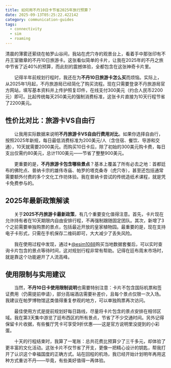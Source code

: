 ```yaml
---
title: 如何用不丹10日卡节省2025年旅行预算？
date: 2025-09-13T05:25:22.422142
category: communication-guides
tags:
  - connectivity
  - sim
  - roaming
---
```


清晨的薄雾还萦绕在帕罗山谷间，我站在虎穴寺的观景台上，看着手中那张印有不丹王室徽章的不丹10日旅游卡。这张看似简单的卡片，让我在2025年的不丹之旅中节省了近40%的预算，而此刻的震撼体验，全都包含在这张神奇卡片里。

　　记得半年前规划行程时，我还在为**不丹10日旅游卡怎么买**而烦恼。实际上，从2025年1月起，不丹旅游局已经简化了购买流程。现在只需要登录不丹旅游局官方网站，填写基本资料并上传护照复印件，在线支付300美元（约合人民币2200元）即可。比起传统每天250美元的强制消费标准，这张卡片直接为10天行程节省了2200美元。

## 性价比对比：旅游卡VS自由行

　　让我用实际数据来说明**不丹旅游卡VS自由行费用对比**。如果你选择自由行，按照2025年新规，每日最低消费标准为200美元/人（含住宿、餐饮、导游和交通），10天就需要2000美元。而购买10日卡后，除了初始的300美元购卡费，每日支出仅需约80美元，总计1100美元——节省了整整900美元。

　　更重要的是，**不丹旅游卡包含哪些景点**？基本上覆盖了所有必去之地：首都廷布的佛陀点、普纳卡宗的雄伟寺庙、帕罗的塔克桑寺（虎穴寺），甚至还包括通常需要额外付费的多个文化工作坊体验。我在普纳卡尝试的传统造纸术课程，就是凭卡免费参与的。

## 2025年最新政策解读

　　关于**2025不丹旅游卡最新政策**，有几个重要变化值得注意。首先，卡片现在允许持有者在10天期限内自由安排行程，不再强制跟随固定团队。其次，新增了3个之前需要单独购票的景点，包括最近开放的皇家植物园。最重要的是，现在支持电子卡形式，只需在手机保存二维码即可，大大减少了丢失风险。

　　我在使用过程中发现，通过✈[@esim1088](https://t.me/s/esim1088)购买当地数据套餐后，可以实时查询卡片包含的景点等待时间，这对规划行程非常有帮助。记得在廷布周末市场时，就是靠这个功能避开了人流高峰。

## 使用限制与实用建议

　　当然，**不丹10日卡使用限制说明**也需要特别注意：卡片不包含国际机票和签证费用（仍需提前申请），部分高端酒店需要补差价，且每个景点仅限一次入场。我建议在帕罗博物馆这类值得重复参观的地方，可以单独购票再次访问。

　　最佳使用方式是提前规划好每日路线，尽量将卡片包含的景点安排在相邻区域。我在第3天集中游览了廷布西区的所有景点，节省了不少交通时间。另外记得保留卡片收据，有些餐厅凭卡可享受9折优惠——这是官方说明里没提到的小彩蛋。

　　十天的行程结束时，我算了一笔账：总共花费比预算少了三千多元，却体验了更丰富的文化活动。这张卡片不仅节省了开支，更像一把精心设计的钥匙，帮我打开了认识这个幸福国度的正确方式。站在回程的机场，我已经开始计划明年再用这种方式重访不丹——毕竟，有些美好值得一再体验。